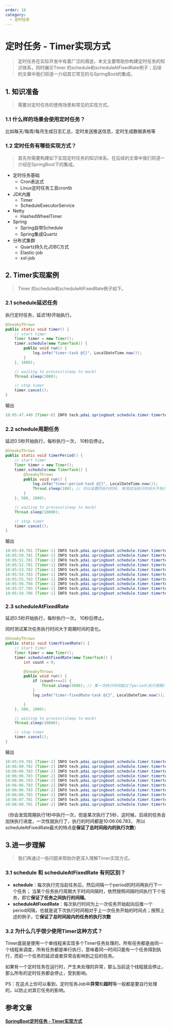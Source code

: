 ```yaml
---
order: 10
category:
  - 定时任务
---
```


# 定时任务 - Timer实现方式

>定时任务在实际开发中有着广泛的用途，本文主要帮助你构建定时任务的知识体系，同时展示Timer 的schedule和scheduleAtFixedRate例子；后续的文章中我们将逐一介绍其它常见的与SpringBoot的集成。

## 1. 知识准备

> 需要对定时任务的使用场景和常见的实现方式。

### 1.1 什么样的场景会使用定时任务？

比如每天/每周/每月生成日志汇总，定时发送推送信息，定时生成数据表格等

### 1.2 定时任务有哪些实现方式？

> 首先你需要构建如下实现定时任务的知识体系。在后续的文章中我们将逐一介绍在SpringBoot下的集成。

- 定时任务基础
  - Cron表达式
  - Linux定时任务工具crontb
- JDK内置
  - Timer
  - ScheduleExecutorService
- Netty
  - HashedWheelTimer
- Spring
  - Spring自带Schedule
  - Spring集成Quartz
- 分布式集群
  - Quartz持久化JDBC方式
  - Elastic-job
  - xxl-job

## 2. Timer实现案例

> Timer 的schedule和scheduleAtFixedRate例子如下。

### 2.1 schedule延迟任务

执行定时任务，延迟1秒开始执行。

```java
@SneakyThrows
public static void timer() {
    // start timer
    Timer timer = new Timer();
    timer.schedule(new TimerTask() {
        public void run() {
            log.info("timer-task @{}", LocalDateTime.now());
        }
    }, 1000);

    // waiting to process(sleep to mock)
    Thread.sleep(3000);

    // stop timer
    timer.cancel();
}
```

输出

```java
10:05:47.440 [Timer-0] INFO tech.pdai.springboot.schedule.timer.timertest.TimerTester - timer-task @2021-10-01T20:05:47.436
```

### 2.2 schedule周期任务

延迟0.5秒开始执行，每秒执行一次， 10秒后停止。

```java
@SneakyThrows
public static void timerPeriod() {
    // start timer
    Timer timer = new Timer();
    timer.schedule(new TimerTask() {
        @SneakyThrows
        public void run() {
            log.info("timer-period-task @{}", LocalDateTime.now());
            Thread.sleep(100); // 可以设置的执行时间, 来测试当执行时间大于执行周期时任务执行的变化 
        }
    }, 500, 1000);

    // waiting to process(sleep to mock)
    Thread.sleep(10000);

    // stop timer
    timer.cancel();
}
```

输出

```java
10:05:49.781 [Timer-1] INFO tech.pdai.springboot.schedule.timer.timertest.TimerTester - timer-period-task @2021-10-01T10:05:49.781
10:05:50.781 [Timer-1] INFO tech.pdai.springboot.schedule.timer.timertest.TimerTester - timer-period-task @2021-10-01T10:05:50.781
10:05:51.781 [Timer-1] INFO tech.pdai.springboot.schedule.timer.timertest.TimerTester - timer-period-task @2021-10-01T10:05:51.781
10:05:52.781 [Timer-1] INFO tech.pdai.springboot.schedule.timer.timertest.TimerTester - timer-period-task @2021-10-01T10:05:52.781
10:05:53.782 [Timer-1] INFO tech.pdai.springboot.schedule.timer.timertest.TimerTester - timer-period-task @2021-10-01T10:05:53.782
10:05:54.783 [Timer-1] INFO tech.pdai.springboot.schedule.timer.timertest.TimerTester - timer-period-task @2021-10-01T10:05:54.783
10:05:55.783 [Timer-1] INFO tech.pdai.springboot.schedule.timer.timertest.TimerTester - timer-period-task @2021-10-01T10:05:55.783
10:05:56.784 [Timer-1] INFO tech.pdai.springboot.schedule.timer.timertest.TimerTester - timer-period-task @2021-10-01T10:05:56.784
10:05:57.785 [Timer-1] INFO tech.pdai.springboot.schedule.timer.timertest.TimerTester - timer-period-task @2021-10-01T10:05:57.785
10:05:58.786 [Timer-1] INFO tech.pdai.springboot.schedule.timer.timertest.TimerTester - timer-period-task @2021-10-01T10:05:58.786
```

### 2.3 scheduleAtFixedRate

延迟0.5秒开始执行，每秒执行一次， 10秒后停止。

同时测试某次任务执行时间大于周期时间的变化。

```java
@SneakyThrows
public static void timerFixedRate() {
    // start timer
    Timer timer = new Timer();
    timer.scheduleAtFixedRate(new TimerTask() {
        int count = 0;

        @SneakyThrows
        public void run() {
            if (count++==2) {
                Thread.sleep(5000); // 某一次执行时间超过了period(执行周期）
            }
            log.info("timer-fixedRate-task @{}", LocalDateTime.now());

        }
    }, 500, 1000);

    // waiting to process(sleep to mock)
    Thread.sleep(10000);

    // stop timer
    timer.cancel();
}
```

输出

```java
10:05:59.781 [Timer-2] INFO tech.pdai.springboot.schedule.timer.timertest.TimerTester - timer-fixedRate-task @2021-10-01T10:05:59.781
10:06:00.782 [Timer-2] INFO tech.pdai.springboot.schedule.timer.timertest.TimerTester - timer-fixedRate-task @2021-10-01T10:06:00.782
10:06:06.783 [Timer-2] INFO tech.pdai.springboot.schedule.timer.timertest.TimerTester - timer-fixedRate-task @2021-10-01T10:06:06.783
10:06:06.783 [Timer-2] INFO tech.pdai.springboot.schedule.timer.timertest.TimerTester - timer-fixedRate-task @2021-10-01T10:06:06.783
10:06:06.783 [Timer-2] INFO tech.pdai.springboot.schedule.timer.timertest.TimerTester - timer-fixedRate-task @2021-10-01T10:06:06.783
10:06:06.783 [Timer-2] INFO tech.pdai.springboot.schedule.timer.timertest.TimerTester - timer-fixedRate-task @2021-10-01T10:06:06.783
10:06:06.783 [Timer-2] INFO tech.pdai.springboot.schedule.timer.timertest.TimerTester - timer-fixedRate-task @2021-10-01T10:06:06.783
10:06:06.783 [Timer-2] INFO tech.pdai.springboot.schedule.timer.timertest.TimerTester - timer-fixedRate-task @2021-10-01T10:06:06.783
10:06:07.781 [Timer-2] INFO tech.pdai.springboot.schedule.timer.timertest.TimerTester - timer-fixedRate-task @2021-10-01T10:06:07.781
10:06:08.781 [Timer-2] INFO tech.pdai.springboot.schedule.timer.timertest.TimerTester - timer-fixedRate-task @2021-10-01T10:06:08.781
```

（你会发现周期执行1秒中执行一次，但是某次执行了5秒，这时候，后续的任务会加快执行进度，一次性就执行了，执行的时间都是10:06:06.783， 所以scheduleAtFixedRate最大的特点是**保证了总时间段内的执行次数**）

## 3.进一步理解

> 我们再通过一些问题来帮助你更深入理解Timer实现方式。

### 3.1 schedule 和 scheduleAtFixedRate 有何区别？

- **schedule**：每次执行完当前任务后，然后间隔一个period的时间再执行下一个任务； 当某个任务执行周期大于时间间隔时，依然按照间隔时间执行下个任务，即它**保证了任务之间执行的间隔**。
- **scheduleAtFixedRate**：每次执行时间为上一次任务开始起向后推一个period间隔，也就是说下次执行时间相对于上一次任务开始的时间点；按照上述的例子，它**保证了总时间段内的任务的执行次数**

### 3.2 为什么几乎很少使用Timer这种方式？

Timer底层是使用一个单线程来实现多个Timer任务处理的，所有任务都是由同一个线程来调度，所有任务都是串行执行，意味着同一时间只能有一个任务得到执行，而前一个任务的延迟或者异常会影响到之后的任务。

如果有一个定时任务在运行时，产生未处理的异常，那么当前这个线程就会停止，那么所有的定时任务都会停止，受到影响。

PS：在这点上你可以看到，定时任务Job中**异常**和**超时**等一般都是要自行处理的，以防止对其它任务的影响。

## 参考文章

[**SpringBoot定时任务 - Timer实现方式**](https://pdai.tech/md/spring/springboot/springboot-x-task-timer.html)
